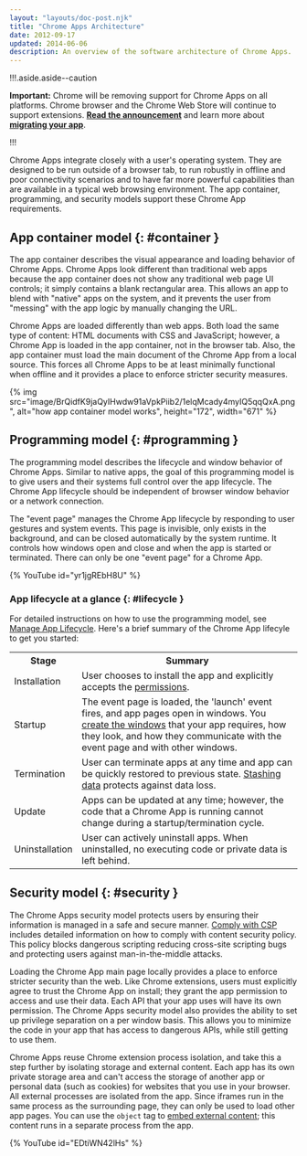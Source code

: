 ```yaml
---
layout: "layouts/doc-post.njk"
title: "Chrome Apps Architecture"
date: 2012-09-17
updated: 2014-06-06
description: An overview of the software architecture of Chrome Apps.
---
```


!!!.aside.aside--caution

**Important:** Chrome will be removing support for Chrome Apps on all platforms. Chrome browser and
the Chrome Web Store will continue to support extensions. [**Read the announcement**][1] and learn
more about [**migrating your app**][2].

!!!

Chrome Apps integrate closely with a user's operating system. They are designed to be run outside of
a browser tab, to run robustly in offline and poor connectivity scenarios and to have far more
powerful capabilities than are available in a typical web browsing environment. The app container,
programming, and security models support these Chrome App requirements.

## App container model {: #container }

The app container describes the visual appearance and loading behavior of Chrome Apps. Chrome Apps
look different than traditional web apps because the app container does not show any traditional web
page UI controls; it simply contains a blank rectangular area. This allows an app to blend with
"native" apps on the system, and it prevents the user from "messing" with the app logic by manually
changing the URL.

Chrome Apps are loaded differently than web apps. Both load the same type of content: HTML documents
with CSS and JavaScript; however, a Chrome App is loaded in the app container, not in the browser
tab. Also, the app container must load the main document of the Chrome App from a local source. This
forces all Chrome Apps to be at least minimally functional when offline and it provides a place to
enforce stricter security measures.

{% img src="image/BrQidfK9jaQyIHwdw91aVpkPiib2/1elqMcady4myIQ5qqQxA.png",
       alt="how app container model works", height="172", width="671" %}

## Programming model {: #programming }

The programming model describes the lifecycle and window behavior of Chrome Apps. Similar to native
apps, the goal of this programming model is to give users and their systems full control over the
app lifecycle. The Chrome App lifecycle should be independent of browser window behavior or a
network connection.

The "event page" manages the Chrome App lifecycle by responding to user gestures and system events.
This page is invisible, only exists in the background, and can be closed automatically by the system
runtime. It controls how windows open and close and when the app is started or terminated. There can
only be one "event page" for a Chrome App.

{% YouTube id="yr1jgREbH8U" %}

### App lifecycle at a glance {: #lifecycle }

For detailed instructions on how to use the programming model, see [Manage App Lifecycle][3]. Here's
a brief summary of the Chrome App lifecyle to get you started:

<table class="simple"><tbody><tr><th scope="col">Stage</th><th scope="col">Summary</th></tr><tr><td>Installation</td><td>User chooses to install the app and explicitly accepts the <a href="declare_permissions">permissions</a>.</td></tr><tr><td>Startup</td><td>The event page is loaded, the 'launch' event fires, and app pages open in windows. You <a href="app_lifecycle#eventpage">create the windows</a> that your app requires, how they look, and how they communicate with the event page and with other windows.</td></tr><tr><td>Termination</td><td>User can terminate apps at any time and app can be quickly restored to previous state. <a href="app_lifecycle#local_settings">Stashing data</a> protects against data loss.</td></tr><tr><td>Update</td><td>Apps can be updated at any time; however, the code that a Chrome App is running cannot change during a startup/termination cycle.</td></tr><tr><td>Uninstallation</td><td>User can actively uninstall apps. When uninstalled, no executing code or private data is left behind.</td></tr></tbody></table>

## Security model {: #security }

The Chrome Apps security model protects users by ensuring their information is managed in a safe and
secure manner. [Comply with CSP][7] includes detailed information on how to comply with content
security policy. This policy blocks dangerous scripting reducing cross-site scripting bugs and
protecting users against man-in-the-middle attacks.

Loading the Chrome App main page locally provides a place to enforce stricter security than the web.
Like Chrome extensions, users must explicitly agree to trust the Chrome App on install; they grant
the app permission to access and use their data. Each API that your app uses will have its own
permission. The Chrome Apps security model also provides the ability to set up privilege separation
on a per window basis. This allows you to minimize the code in your app that has access to dangerous
APIs, while still getting to use them.

Chrome Apps reuse Chrome extension process isolation, and take this a step further by isolating
storage and external content. Each app has its own private storage area and can't access the storage
of another app or personal data (such as cookies) for websites that you use in your browser. All
external processes are isolated from the app. Since iframes run in the same process as the
surrounding page, they can only be used to load other app pages. You can use the `object` tag to
[embed external content][8]; this content runs in a separate process from the app.

{% YouTube id="EDtiWN42lHs" %}

[1]: https://blog.chromium.org/2020/01/moving-forward-from-chrome-apps.html
[2]: /apps/migration
[3]: app_lifecycle
[4]: declare_permissions
[5]: app_lifecycle#eventpage
[6]: app_lifecycle#local_settings
[7]: contentSecurityPolicy
[8]: app_external
